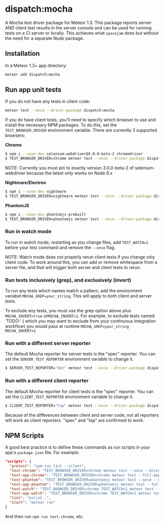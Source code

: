 # dispatch:mocha

A Mocha test driver package for Meteor 1.3. This package reports server AND client test results in the server console and can be used for running tests on a CI server or locally. This achieves what `spacejam` does but without the need for a separate Node package.

## Installation

In a Meteor 1.3+ app directory:

```bash
meteor add dispatch:mocha
```

## Run app unit tests

If you do not have any tests in client code:

```bash
meteor test --once --driver-package dispatch:mocha
```

If you do have client tests, you'll need to specify which browser to use and install the necessary NPM packages. To do this, set the `TEST_BROWSER_DRIVER` environment variable. There are currently 3 supported browsers:

**Chrome**

```bash
$ npm i --save-dev selenium-webdriver@3.0.0-beta-2 chromedriver
$ TEST_BROWSER_DRIVER=chrome meteor test --once --driver-package dispatch:mocha
```

NOTE: Currently you must pin to exactly version 3.0.0-beta-2 of selenium-webdriver because the latest only works on Node 6.x

**Nightmare/Electron**

```bash
$ npm i --save-dev nightmare
$ TEST_BROWSER_DRIVER=nightmare meteor test --once --driver-package dispatch:mocha
```

**PhantomJS**

```bash
$ npm i --save-dev phantomjs-prebuilt
$ TEST_BROWSER_DRIVER=phantomjs meteor test --once --driver-package dispatch:mocha
```

### Run in watch mode

To run in watch mode, restarting as you change files, add `TEST_WATCH=1` before your test command and remove the `--once` flag.

NOTE: Watch mode does not properly rerun client tests if you change only client code. To work around this, you can add or remove whitespace from a server file, and that will trigger both server and client tests to rerun.

### Run tests inclusively (grep), and exclusively (invert)

To run any tests which names match a pattern, add the environment variabel `MOCHA_GREP=your_string`. This will apply to both client and server tests.

To exclude any tests, you must use the grep option above plus `MOCHA_INVERT=true` or`MOCHA_INVERT=1`. For example, to exclude tests named 'TODO:' ( which you may want to exclude from your continuous integration workflow) you would pass at runtime `MOCHA_GREP=your_string MOCHA_INVERT=1`

### Run with a different server reporter

The default Mocha reporter for server tests is the "spec" reporter. You can set the `SERVER_TEST_REPORTER` environment variable to change it.

```bash
$ SERVER_TEST_REPORTER="dot" meteor test --once --driver-package dispatch:mocha
```

### Run with a different client reporter

The default Mocha reporter for client tests is the "spec" reporter. You can set the `CLIENT_TEST_REPORTER` environment variable to change it.

```bash
$ CLIENT_TEST_REPORTER="tap" meteor test --once --driver-package dispatch:mocha-phantomjs
```

Because of the differences between client and server code, not all reporters will work as client reporters. "spec" and "tap" are confirmed to work.

## NPM Scripts

A good best practice is to define these commands as run scripts in your app's `package.json` file. For example:

```json
"scripts": {
  "pretest": "npm run lint --silent",
  "test-chrome": "TEST_BROWSER_DRIVER=chrome meteor test --once --driver-package dispatch:mocha",
  "test-app-chrome": "TEST_BROWSER_DRIVER=chrome meteor test --full-app --once --driver-package dispatch:mocha",
  "test-phantom": "TEST_BROWSER_DRIVER=phantomjs meteor test --once --driver-package dispatch:mocha",
  "test-app-phantom": "TEST_BROWSER_DRIVER=phantomjs meteor test --full-app --once --driver-package dispatch:mocha",
  "test-watch": "TEST_BROWSER_DRIVER=chrome TEST_WATCH=1 meteor test --driver-package dispatch:mocha",
  "test-app-watch": "TEST_BROWSER_DRIVER=chrome TEST_WATCH=1 meteor test --full-app --driver-package dispatch:mocha",
  "lint": "eslint .",
  "start": "meteor run"
}
```

And then run `npm run test-chrome`, etc.
